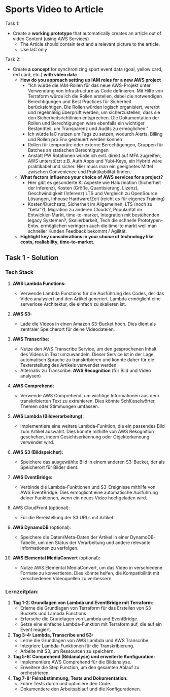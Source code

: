 # Sports Video to Article

Task 1:

* Create a **working prototype** that automatically creates an article out of video Content (using AWS Services)
  * The Article should contain text and a relevant picture to the article.
  * Use IaC only

Task 2:

* Create **a concept** for synchronizing sport event data (goal, yellow card, red card, etc.) **with video data**
  * **How do you approach setting up IAM roles for a new AWS project**
    * "Ich würde die IAM-Rollen für das neue AWS-Projekt unter Verwendung von Infrastructure as Code definieren. Mit Hilfe von Terraform würde ich die Rollen erstellen, dabei die notwendigen Berechtigungen und Best Practices für Sicherheit berücksichtigen. Die Rollen würden logisch organisiert, vererbt und regelmäßig überprüft werden, um sicherzustellen, dass sie den Sicherheitsrichtlinien entsprechen. Die Dokumentation der Rollen und Berechtigungen wäre ebenfalls ein wichtiger Bestandteil, um Transparenz und Audits zu ermöglichen."
    * Ich würde IaC nutzen um Tags zu setzen, wodurch Alerts, Billing und Rollen pro Env gesteuert werden können
    * Rollen für temproräre oder externe Berechtigungen, Gruppen für Batches an statischen Berechtigungen
    * Anstatt PW Rotationen würde ich evtl. direkt auf MFA zugreifen, AWS unterstützt z.B. Auth Apps und Yubi-Keys, ein Hybrid wäre praktikabel und sicher.
      Hier muss man ein geeignetes Mittel zwischen Convenience und Praktikabilität finden.
  * **What factors influence your choice of AWS services for a project?**
    * Hier gibt es gesonderte KI Aspekte wie Haluzination (Sicherheit der Inferenz), Kosten (Größe, Quantisierung, Lizenz), Geschwindigkeit (Inferenz)
      LTS und Vergleich zu OpenSource Lösungen, Inhouse Hardware/Zeit (reicht es für eigenes Training)
    * Kosten/Durchsatz, Sicherheit im Allgemeinen, LTS (noch zu "beta"?), Migration zu anderen Clouds?, Popularität im Entwickler-Markt, time-to-market,
      Integration mit bestehenden legacy Systemen?, Skalierbarkeit, Tech die schnelle Prototypen-Entw. ermöglichen veringern auch die time-to markt weil
      man schneller Kunden Feedback bekommt / Agilität.
  * **Highlight key considerations in your choice of technology like costs, realiability, time-to-market.**

## Task 1 - Solution

### Tech Stack

1. **AWS Lambda Functions:**

   * Verwende Lambda Functions für die Ausführung des Codes, der das Video analysiert und den Artikel generiert. Lambda ermöglicht eine serverlose Architektur, die einfach zu skalieren ist.
2. **AWS S3:**

   * Lade die Videos in einen Amazon S3-Bucket hoch. Dies dient als zentraler Speicherort für deine Videodateien.
3. **AWS Transcribe:**

   * Nutze den AWS Transcribe Service, um den gesprochenen Inhalt des Videos in Text umzuwandeln. Dieser Service ist in der Lage, automatisch Sprache zu transkribieren und könnte daher für die Texterstellung des Artikels verwendet werden.
   * Alternativ zu Transcribe: **AWS Recognition** (für Bild und Video analysen)
4. **AWS Comprehend:**

   * Verwende AWS Comprehend, um wichtige Informationen aus dem transkribierten Text zu extrahieren. Dies könnte Schlüsselwörter, Themen oder Stimmungen umfassen.
5. **AWS Lambda (Bildverarbeitung):**

   * Implementiere eine weitere Lambda-Funktion, die ein passendes Bild zum Artikel auswählt. Dies könnte mithilfe von AWS Rekognition geschehen, indem Gesichtserkennung oder Objekterkennung verwendet wird.
6. **AWS S3 (Bildspeicher):**

   * Speichere das ausgewählte Bild in einem anderen S3-Bucket, der als Speicherort für Bilder dient.
7. **AWS EventBridge:**

   * Verbinde die Lambda-Funktionen und S3-Ereignisse mithilfe von AWS EventBridge. Dies ermöglicht eine automatische Ausführung deiner Funktionen, wenn ein neues Video hochgeladen wird.
8. AWS CloudFront (optional):

   * Für die Bereistellung der S3 URLs mit Artikel
9. **AWS DynamoDB** (optional):

   * Speichere die Daten/Meta-Daten der Artikel in einer DynamoDB-Tabelle, um den Status der Verarbeitung und andere relevante Informationen zu verfolgen.
10. **AWS Elemental MediaConvert** (optional):

    * Nutze AWS Elemental MediaConvert, um das Video in verschiedene Formate zu konvertieren. Dies könnte helfen, die Kompatibilität mit verschiedenen Videoquellen zu verbessern.

### Lernzeitplan:

1. **Tag 1-2: Grundlagen von Lambda und EventBridge mit Terraform**:
   * Erlerne die Grundlagen von Terraform für das Erstellen von S3 Buckets und Lambda Functions
   * Erforsche die Grundlagen von Lambda und EventBridge.
   * Setze eine einfache Lambda-Funktion mit Terraform auf, die auf ein Event reagiert.
2. **Tag 3-4: Lambda, Transcribe und S3:**
   * Lerne die Grundlagen von AWS Lambda und AWS Transcribe.
   * Integriere Lambda-Funktionen für die Transkribierung.
   * Arbeite mit S3, um Ressourcen zu speichern.
3. **Tag 5-6: Comprehend (Bildanalyse) und erweiterte Konfiguration:**
   * Implementiere AWS Comprehend für die Bildanalyse.
   * Erweitere die Step Function, um den gesamten Ablauf zu orchestrieren.
4. **Tag 7-8: Feinabstimmung, Tests und Dokumentation:**
   * Führe Tests durch und optimiere den Code.
   * Dokumentiere den Arbeitsablauf und die Konfigurationen.

